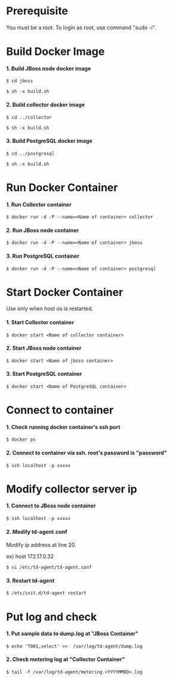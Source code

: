Prerequisite
=====

You must be a root. To login as root, use command "sudo -i".


Build Docker Image
=====
#### 1. Build JBoss node docker image
```
$ cd jboss

$ sh -x build.sh
```

#### 2. Build collector docker image
```
$ cd ../collector

$ sh -x build.sh
```

#### 3. Build PostgreSQL docker image
```
$ cd ../postgresql

$ sh -x build.sh
```

Run Docker Container
=====
#### 1. Run Collector container
```
$ docker run -d -P --name=<Name of container> collector
```

#### 2. Run JBoss node container
```
$ docker run -d -P --name=<Name of container> jboss
```

#### 3. Run PostgreSQL container
```
$ docker run -d -P --name=<Name of container> postgresql
```

Start Docker Container
=====
Use only when host os is restarted.

#### 1. Start Collector container
```
$ docker start <Name of collector container>
```

#### 2. Start JBoss node container
```
$ docker start <Name of jboss container>
```

#### 3. Start PostgreSQL container
```
$ docker start <Name of PostgreSQL container>
```



Connect to container
=====

#### 1. Check running docker container's ssh port
```
$ docker ps
```

#### 2. Connect to container via ssh. root's password is "password"
```
$ ssh localhost -p xxxxx
```

Modify collector server ip
=====

#### 1. Connect to JBoss node container
```
$ ssh localhost -p xxxxx
```

#### 2. Modify td-agent.conf
Modify ip address at line 20.

ex) host 172.17.0.32
```
$ vi /etc/td-agent/td-agent.conf
```

#### 3. Restart td-agent
```
$ /etc/init.d/td-agent restart
```

Put log and check
=====

#### 1. Put sample data to dump.log at "JBoss Container"
```
$ echo 'T001,select' >>  /var/log/td-agent/dump.log
```

#### 2. Check metering log at "Collector Container"
```
$ tail -f /var/log/td-agent/metering.<YYYYMMDD>.log
```
